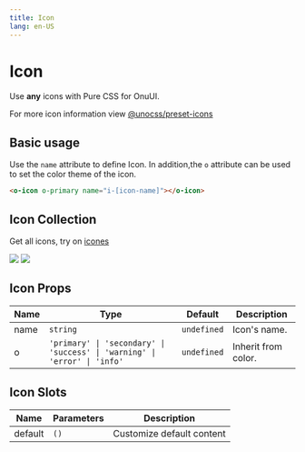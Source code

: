 ```yaml
---
title: Icon
lang: en-US
---
```


# Icon

Use **any** icons with Pure CSS for OnuUI.

For more icon information view [@unocss/preset-icons](https://github.com/unocss/unocss/tree/main/packages/preset-icons)

## Basic usage

Use the `name` attribute to define Icon. In addition,the `o` attribute can be used to set the color theme of the icon.

```html
<o-icon o-primary name="i-[icon-name]"></o-icon>
```

<demo src="../example/icon/basic.vue"></demo>

## Icon Collection

Get all icons, try on [icones](https://icones.js.org/)

![](https://raw.githubusercontent.com/antfu/icones/main/screenshots/2.png)
![](https://raw.githubusercontent.com/antfu/icones/main/screenshots/6.png)

## Icon Props

| Name | Type | Default | Description |
| --- | --- | --- | --- |
| name | `string` | `undefined` | Icon's name. |
| o | `'primary' \| 'secondary' \| 'success' \| 'warning' \| 'error' \| 'info'` | `undefined` | Inherit from color. |


## Icon Slots

| Name | Parameters | Description | 
| --- | --- | --- |
| default | `()` | Customize default content |
